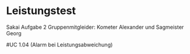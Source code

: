 # Leistungstest
Sakai Aufgabe 2
Gruppenmitgleider: Kometer Alexander und Sagmeister Georg


#UC 1.04 (Alarm bei Leistungsabweichung)
